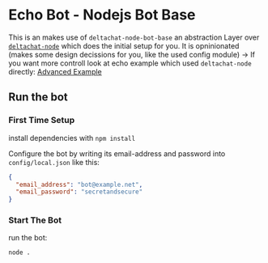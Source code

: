 # Echo Bot - Nodejs Bot Base

This is an makes use of `deltachat-node-bot-base` an abstraction Layer over [`deltachat-node`](https://github.com/deltachat/deltachat-node) which does the initial setup for you. It is opninionated (makes some design decissions for you, like the used config module) -> If you want more controll look at echo example which used `deltachat-node` directly: [Advanced Example](../nodejs)

## Run the bot

### First Time Setup

install dependencies with `npm install`

Configure the bot by writing its email-address and password into `config/local.json` like this:

```json
{
  "email_address": "bot@example.net",
  "email_password": "secretandsecure"
}
```

### Start The Bot

run the bot:
```
node .
```